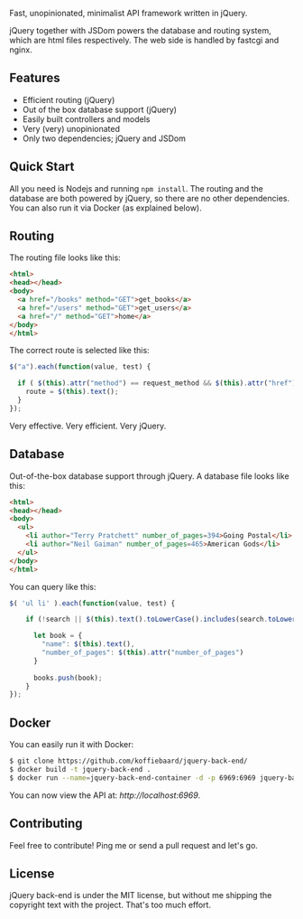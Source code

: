 Fast, unopinionated, minimalist API framework written in jQuery.

jQuery together with JSDom powers the database and routing system, which are html files respectively. The web side is handled by fastcgi and nginx.


## Features

  * Efficient routing (jQuery)
  * Out of the box database support (jQuery)
  * Easily built controllers and models
  * Very (very) unopinionated
  * Only two dependencies; jQuery and JSDom


## Quick Start

All you need is Nodejs and running `npm install`. The routing and the database are both powered by jQuery, so there are no other dependencies. You can also run it via Docker (as explained below).


## Routing

The routing file looks like this:

```html
<html>
<head></head>
<body>
  <a href="/books" method="GET">get_books</a>
  <a href="/users" method="GET">get_users</a>
  <a href="/" method="GET">home</a>
</body>
</html>
```

The correct route is selected like this:

```javascript
$("a").each(function(value, test) {

  if ( $(this).attr("method") == request_method && $(this).attr("href") == request_endpoint ) {
    route = $(this).text();
  }
});
````

Very effective. Very efficient. Very jQuery.


## Database

Out-of-the-box database support through jQuery. A database file looks like this:

```html
<html>
<head></head>
<body>
  <ul>
    <li author="Terry Pratchett" number_of_pages=394>Going Postal</li>
    <li author="Neil Gaiman" number_of_pages=465>American Gods</li>
  </ul>
</body>
</html>
```

You can query like this:

```javascript
$( 'ul li' ).each(function(value, test) {

    if (!search || $(this).text().toLowerCase().includes(search.toLowerCase())) {

      let book = {
        "name": $(this).text(),
        "number_of_pages": $(this).attr("number_of_pages")
      }
      
      books.push(book);
    }
});
```

## Docker

You can easily run it with Docker:

```bash
$ git clone https://github.com/koffiebaard/jquery-back-end/
$ docker build -t jquery-back-end .
$ docker run --name=jquery-back-end-container -d -p 6969:6969 jquery-back-end
```

You can now view the API at: *http://localhost:6969*.


## Contributing

Feel free to contribute! Ping me or send a pull request and let's go.


## License

jQuery back-end is under the MIT license, but without me shipping the copyright text with the project. That's too much effort.
